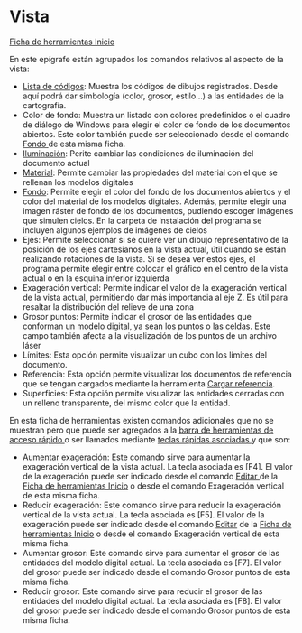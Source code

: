 # Vista

[Ficha de herramientas Inicio](./)

En este epígrafe están agrupados los comandos relativos al aspecto de la vista:

* [Lista de códigos](../../otras-herramientas/untitled-151/): Muestra los códigos de dibujos registrados. Desde aquí podrá dar simbología \(color, grosor, estilo...\) a las entidades de la cartografía.
* Color de fondo: Muestra un listado con colores predefinidos o el cuadro de diálogo de Windows para elegir el color de fondo de los documentos abiertos. Este color también puede ser seleccionado desde el comando [Fondo ](../../herramientas-de-visualizacion/untitled-75.md)de esta misma ficha.
* [Iluminación](../../herramientas-de-visualizacion/untitled-123.md): Perite cambiar las condiciones de iluminación del documento actual
* [Material](../../herramientas-de-visualizacion/untitled-158.md): Permite cambiar las propiedades del material con el que se rellenan los modelos digitales
* [Fondo](../../herramientas-de-visualizacion/untitled-75.md): Permite elegir el color del fondo de los documentos abiertos y el color del material de los modelos digitales. Además, permite elegir una imagen ráster de fondo de los documentos, pudiendo escoger imágenes que simulen cielos. En la carpeta de instalación del programa se incluyen algunos ejemplos de imágenes de cielos
* Ejes: Permite seleccionar si se quiere ver un dibujo representativo de la posición de los ejes cartesianos en la vista actual, útil cuando se están realizando rotaciones de la vista. Si se desea ver estos ejes, el programa permite elegir entre colocar el gráfico en el centro de la vista actual o en la esquina inferior izquierda
* Exageración vertical: Permite indicar el valor de la exageración vertical de la vista actual, permitiendo dar más importancia al eje Z. Es útil para resaltar la distribución del relieve de una zona
* Grosor puntos: Permite indicar el grosor de las entidades que conforman un modelo digital, ya sean los puntos o las celdas. Este campo también afecta a la visualización de los puntos de un archivo láser
* Límites: Esta opción permite visualizar un cubo con los límites del documento.
* Referencia: Esta opción permite visualizar los documentos de referencia que se tengan cargados mediante la herramienta [Cargar referencia](../../operaciones-con-archivos/untitled-14.md).
* Superficies: Esta opción permite visualizar las entidades cerradas con un relleno transparente, del mismo color que la entidad.

En esta ficha de herramientas existen comandos adicionales que no se muestran pero que puede ser agregados a la [barra de herramientas de acceso rápido ](../../untitled-12/untitled-6.md)o ser llamados mediante [teclas rápidas asociadas ](../../introduccion/untitled-324.md)y que son:

* Aumentar exageración: Este comando sirve para aumentar la exageración vertical de la vista actual. La tecla asociada es \[F4\]. El valor de la exageración puede ser indicado desde el comando [Editar ](../../herramientas-de-visualizacion/untitled-167.md)de la [Ficha de herramientas Inicio](./) o desde el comando Exageración vertical de esta misma ficha.
* Reducir exageración: Este comando sirve para reducir la exageración vertical de la vista actual. La tecla asociada es \[F5\]. El valor de la exageración puede ser indicado desde el comando [Editar](../../herramientas-de-visualizacion/untitled-167.md) de la [Ficha de herramientas Inicio](./) o desde el comando Exageración vertical de esta misma ficha.
* Aumentar grosor: Este comando sirve para aumentar el grosor de las entidades del modelo digital actual. La tecla asociada es \[F7\]. El valor del grosor puede ser indicado desde el comando Grosor puntos de esta misma ficha.
* Reducir grosor: Este comando sirve para reducir el grosor de las entidades del modelo digital actual. La tecla asociada es \[F8\]. El valor del grosor puede ser indicado desde el comando Grosor puntos de esta misma ficha.

